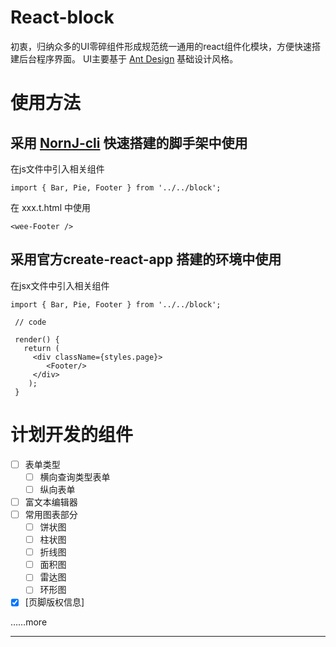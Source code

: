 # React-block

初衷，归纳众多的UI零碎组件形成规范统一通用的react组件化模块，方便快速搭建后台程序界面。
UI主要基于 [Ant Design](http://ant.design/index-cn) 基础设计风格。

# 使用方法

## 采用 [NornJ-cli](https://github.com/joe-sky/nornj-cli) 快速搭建的脚手架中使用

在js文件中引入相关组件

```
import { Bar, Pie, Footer } from '../../block';
```
在 xxx.t.html 中使用

```
<wee-Footer />
```

## 采用官方create-react-app 搭建的环境中使用

在jsx文件中引入相关组件

```
import { Bar, Pie, Footer } from '../../block';

 // code

 render() {
   return (
     <div className={styles.page}>
        <Footer/>
     </div>
    );
 }
```

# 计划开发的组件
- [ ] 表单类型
  - [ ] 横向查询类型表单
  - [ ] 纵向表单
- [ ] 富文本编辑器
- [ ] 常用图表部分
  - [ ] 饼状图
  - [ ] 柱状图
  - [ ] 折线图
  - [ ] 面积图
  - [ ] 雷达图
  - [ ] 环形图
- [x] [页脚版权信息]

……more

-----
